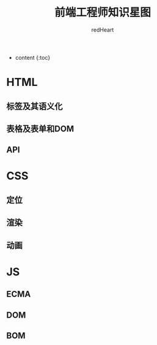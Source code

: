 ﻿---
layout: post
title:  "前端工程师知识星图"
categories: Link
tags:  countdown Link
author: redHeart
---

* content
{:toc}






# HTML

## 标签及其语义化

## 表格及表单和DOM

## API

# CSS

## 定位

## 渲染

## 动画

# JS

## ECMA

## DOM

## BOM